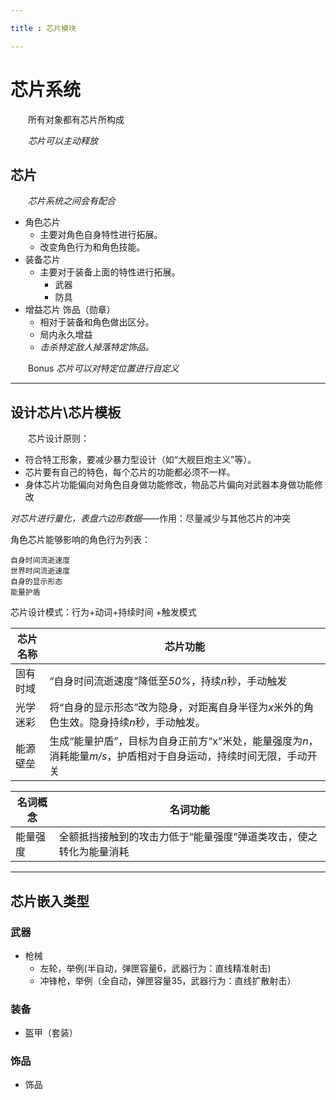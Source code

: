 ```yaml
---

title : 芯片模块

---
```


# 芯片系统

&emsp;&emsp;所有对象都有芯片所构成

&emsp;&emsp;*芯片可以主动释放*

## 芯片

&emsp;&emsp;*芯片系统之间会有配合*

- 角色芯片
    - 主要对角色自身特性进行拓展。
    - 改变角色行为和角色技能。
- 装备芯片
    - 主要对于装备上面的特性进行拓展。
        - 武器
        - 防具
- 增益芯片 饰品（勋章）
    - 相对于装备和角色做出区分。
    - 局内永久增益
    - *击杀特定敌人掉落特定饰品。*

&emsp;&emsp;Bonus *芯片可以对特定位置进行自定义*

---

## 设计芯片\芯片模板

&emsp;&emsp;芯片设计原则：
- 符合特工形象，要减少暴力型设计（如“大舰巨炮主义”等）。
- 芯片要有自己的特色，每个芯片的功能都必须不一样。
- 身体芯片功能偏向对角色自身做功能修改，物品芯片偏向对武器本身做功能修改


*对芯片进行量化，表盘六边形数据*——作用：尽量减少与其他芯片的冲突

角色芯片能够影响的角色行为列表：

    自身时间流逝速度
    世界时间流逝速度
    自身的显示形态
    能量护盾


芯片设计模式：行为+动词+持续时间
+触发模式

芯片名称|芯片功能
---|---
固有时域|“自身时间流逝速度”降低至*50%*，持续*n*秒，手动触发
光学迷彩|将“自身的显示形态”改为隐身，对距离自身半径为*x*米外的角色生效。隐身持续*n*秒，手动触发。
能源壁垒|生成“能量护盾”，目标为自身正前方“x”米处，能量强度为*n*，消耗能量*m/s*，护盾相对于自身运动，持续时间无限，手动开关


名词概念|名词功能
---|---
能量强度|全额抵挡接触到的攻击力低于“能量强度”弹道类攻击，使之转化为能量消耗

---

## 芯片嵌入类型

### 武器
- 枪械
    - 左轮，举例(半自动，弹匣容量6，武器行为：直线精准射击)
    - 冲锋枪，举例（全自动，弹匣容量35，武器行为：直线扩散射击）
### 装备
- 盔甲（套装）

### 饰品
- 饰品
